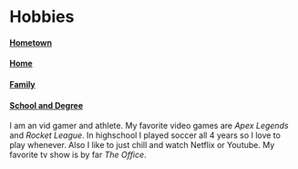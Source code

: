 # Hobbies
#### [Hometown](https://github.com/lukefisha/Hometown.md.git)
#### [Home](https://github.com/lukefisha/README.md.git)
#### [Family](https://github.com/lukefisha/Family.md.git)
#### [School and Degree](https://github.com/lukefisha/School.md.git)
I am an vid gamer and athlete. My favorite video games are _Apex Legends_ and _Rocket League_. In highschool I played soccer all 4 years so I love to play whenever. Also I like to just chill and watch Netflix or Youtube. My favorite tv show is by far _The Office_.
